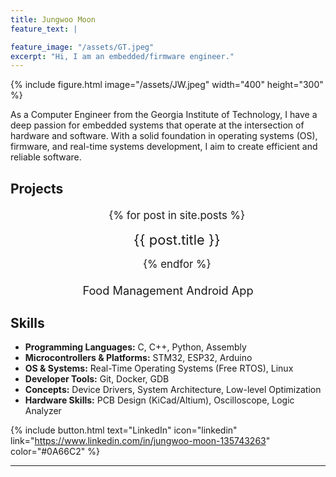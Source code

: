 ```yaml
---
title: Jungwoo Moon
feature_text: |

feature_image: "/assets/GT.jpeg"
excerpt: "Hi, I am an embedded/firmware engineer."
---
```

{% include figure.html image="/assets/JW.jpeg" width="400" height="300" %}

As a Computer Engineer from the Georgia Institute of Technology, I have a deep passion for embedded systems that operate at the intersection of hardware and software. With a solid foundation in operating systems (OS), firmware, and real-time systems development, I aim to create efficient and reliable software.


## Projects

<ul style="font-size: 1.2em; line-height: 1.6; text-align: center;">
  {% for post in site.posts %}
    <li style="list-style: none; margin: 8px 0;">
      <a href="{{ post.url | relative_url }}" style="font-size: 1.3em; text-decoration: none;">
        {{ post.title }}
      </a>
    </li>
  {% endfor %}
</ul>

<p style="text-align: center;">
  <a href="https://jmoon318.github.io/CS2340Final/" 
     style="font-size: 1.3em; text-decoration: none;">
    Food Management Android App
  </a>
</p>

## Skills

- **Programming Languages:** C, C++, Python, Assembly
- **Microcontrollers & Platforms:** STM32, ESP32, Arduino
- **OS & Systems:** Real-Time Operating Systems (Free RTOS), Linux
- **Developer Tools:** Git, Docker, GDB
- **Concepts:** Device Drivers, System Architecture, Low-level Optimization
- **Hardware Skills:** PCB Design (KiCad/Altium), Oscilloscope, Logic Analyzer

{% include button.html text="LinkedIn" icon="linkedin" link="https://www.linkedin.com/in/jungwoo-moon-135743263" color="#0A66C2" %}


---
